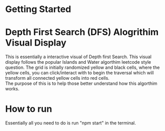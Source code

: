 # Getting Started 

# Depth First Search (DFS) Alogrithim Visual Display
This is essentially a interactive visual of Depth first Search. This visual display follows the popular Islands and Water algorthim leetcode style question. 
The grid is initially randomized yellow and black cells, where the yellow cells, you can click/interact with to begin the traversal which will transform all connected yellow cells into red cells.  
The purpose of this is to help those better understand how this algorthim works. 

# How to run
Essentially all you need to do is run "npm start" in the terminal.  